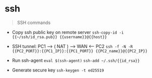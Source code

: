 # ssh

> SSH commands

- Copy ssh public key on remote server
`ssh-copy-id -i {{~/ssh/id_rsa.pub}} {{username}}@{{host}}`

- SSH tunnel: PC1 --> ( NAT ) --> WAN <-- PC2
`ssh -f -N -R {{PC2_PORT}}:{{PC1_IP}}:{{PC1_PORT}} {{PC2_name}}@{{PC2_IP}}`

- Run ssh-agent
`eval $(ssh-agent)`
`ssh-add ~/.ssh/{{id_rsa}}`

- Generate secure key
`ssh-keygen -t ed25519`
